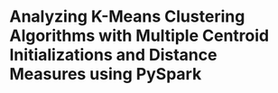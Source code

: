 # Analyzing K-Means Clustering Algorithms with Multiple Centroid Initializations and Distance Measures using PySpark

